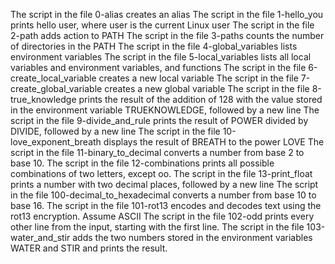 The script in the file 0-alias creates an alias
The script in the file 1-hello_you prints hello user, where user is the current Linux user
The script in the file 2-path adds action to PATH
The script in the file 3-paths counts the number of directories in the PATH
The script in the file 4-global_variables lists environment variables
The script in the file 5-local_variables lists all local variables and environment variables, and functions
The script in the file 6-create_local_variable creates a new local variable
The script in the file 7-create_global_variable creates a new global variable
The script in the file 8-true_knowledge prints the result of the addition of 128 with the value stored in the environment variable TRUEKNOWLEDGE, followed by a new line
The script in the file 9-divide_and_rule prints the result of POWER divided by DIVIDE, followed by a new line
The script in the file 10-love_exponent_breath displays the result of BREATH to the power LOVE
The script in the file 11-binary_to_decimal converts a number from base 2 to base 10.
The script in the file 12-combinations prints all possible combinations of two letters, except oo.
The script in the file 13-print_float prints a number with two decimal places, followed by a new line
The script in the file 100-decimal_to_hexadecimal converts a number from base 10 to base 16.
The script in the file 101-rot13 encodes and decodes text using the rot13 encryption. Assume ASCII
The script in the file 102-odd prints every other line from the input, starting with the first line.
The script in the file 103-water_and_stir adds the two numbers stored in the environment variables WATER and STIR and prints the result.
